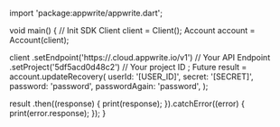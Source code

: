 import 'package:appwrite/appwrite.dart';

void main() { // Init SDK
  Client client = Client();
  Account account = Account(client);

  client
    .setEndpoint('https://<REGION>.cloud.appwrite.io/v1') // Your API Endpoint
    .setProject('5df5acd0d48c2') // Your project ID
  ;
  Future result = account.updateRecovery(
    userId: '[USER_ID]',
    secret: '[SECRET]',
    password: 'password',
    passwordAgain: 'password',
  );

  result
    .then((response) {
      print(response);
    }).catchError((error) {
      print(error.response);
  });
}
